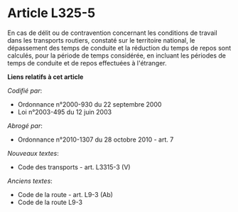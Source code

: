 # Article L325-5

En cas de délit ou de contravention concernant les conditions de travail dans les transports routiers, constaté sur le
territoire national, le dépassement des temps de conduite et la réduction du temps de repos sont calculés, pour la période de
temps considérée, en incluant les périodes de temps de conduite et de repos effectuées à l'étranger.

**Liens relatifs à cet article**

_Codifié par_:

  - Ordonnance n°2000-930 du 22 septembre 2000
  - Loi n°2003-495 du 12 juin 2003

_Abrogé par_:

  - Ordonnance n°2010-1307 du 28 octobre 2010 - art. 7

_Nouveaux textes_:

  - Code des transports - art. L3315-3 (V)

_Anciens textes_:

  - Code de la route - art. L9-3 (Ab)
  - Code de la route L9-3
